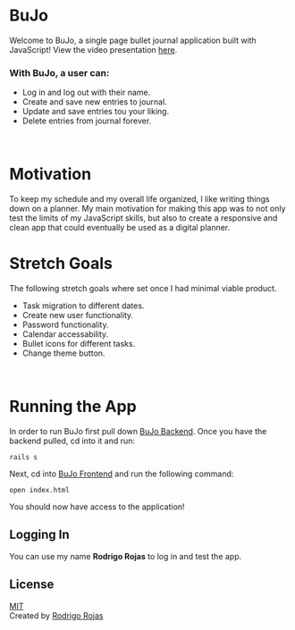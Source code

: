 # BuJo

Welcome to BuJo, a single page bullet journal application built with JavaScript! View the video presentation [here](https://www.youtube.com/watch?v=8iVFDpYdMHg&feature=youtu.be&ab_channel=RodrigoRojas).
<br/>

### With BuJo, a user can:
- Log in and log out with their name.
- Create and save new entries to journal.
- Update and save entries tou your liking.
- Delete entries from journal forever.
<br/>

# Motivation
To keep my schedule and my overall life organized, I like writing things down on a planner. My main motivation for making this app was to not only test the limits of my JavaScript skills, but also to create a responsive and clean app that could eventually be used as a digital planner.
<br/>

# Stretch Goals
The following stretch goals where set once I had minimal viable product.
- Task migration to different dates.
- Create new user functionality.
- Password functionality.
- Calendar accessability.
- Bullet icons for different tasks.
- Change theme button.
<br/>

# Running the App
In order to run BuJo first pull down [BuJo Backend](https://github.com/crrojas88/bujo-backend). Once you have the backend pulled, cd into it and run:
<br/>
```
rails s
```
Next, cd into [BuJo Frontend](https://github.com/crrojas88/bujo-frontend) and run the following command:
```
open index.html
```
You should now have access to the application!
## Logging In
You can use my name **Rodrigo Rojas** to log in and test the app.

## License
[MIT](https://choosealicense.com/licenses/mit/)
<br />
Created by [Rodrigo Rojas](https://github.com/crrojas88)
